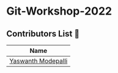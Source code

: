 # Git-Workshop-2022

## Contributors List 💖

| Name |
|------|
|[Yaswanth Modepalli](https://github.com/Yaswanth14)|
